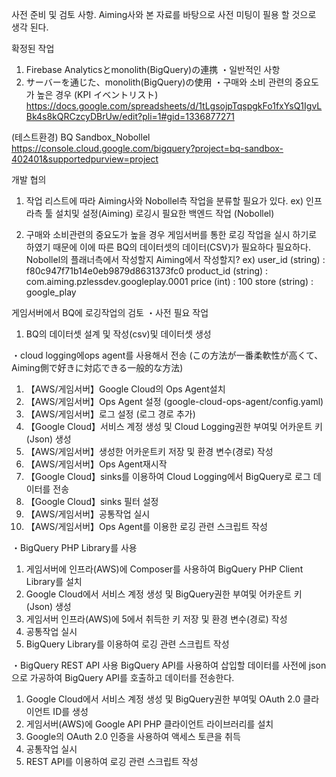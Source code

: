사전 준비 및 검토 사항.
Aiming사와 본 자료를 바탕으로 사전 미팅이 필용 할 것으로 생각 된다.

확정된 작업
1. Firebase Analyticsとmonolith(BigQuery)の連携
・일반적인 사항
3. サーバーを通じた、monolith(BigQuery)の使用
・구매와 소비 관련의 중요도가 높은 경우
(KPI イベントリスト)
https://docs.google.com/spreadsheets/d/1tLgsojpTqspgkFo1fxYsQ1IgvLBk4s8kQRCzcyDBrUw/edit?pli=1#gid=1336877271

(테스트환경)
BQ Sandbox_Nobollel
https://console.cloud.google.com/bigquery?project=bq-sandbox-402401&supportedpurview=project


개발 협의
1. 작업 리스트에 따라 Aiming사와 Nobollel측 작업을 분류할 필요가 있다.
	ex) 인프라측 툴 설치및 설정(Aiming)
	   로깅시 필요한 백엔드 작업 (Nobollel)

3. 구매와 소비관련의 중요도가 높을 경우 게임서버를 통한 로깅 작업을 실시 하기로 하였기 때문에
이에 따른 BQ의 데이터셋의 데이터(CSV)가 필요하다 필요하다.
Nobollel의 플래너측에서 작성할지 Aiming에서 작성할지?
ex) 
user_id (string) : f80c947f71b14e0eb9879d8631373fc0
product_id (string) : com.aiming.pzlessdev.googleplay.0001
price (int) : 100 
store (string) : google_play


게임서버에서 BQ에 로깅작업의 검토
・사전 필요 작업
1. BQ의 데이터셋 설계 및 작성(csv)및 데이터셋 생성

・cloud logging에ops agent를 사용해서 전송
(この方法が一番柔軟性が高くて、Aiming側で好きに対応できる一般的な方法)
1.   【AWS/게임서버】Google Cloud의 Ops Agent설치
2.   【AWS/게임서버】Ops Agent 설정 (google-cloud-ops-agent/config.yaml)
3.   【AWS/게임서버】로그 설정 (로그 경로 추가)
4.   【Google Cloud】서비스 계정 생성 및 Cloud Logging권한 부여및 어카운트 키(Json) 생성
5.   【AWS/게임서버】생성한 어카운트키 저장 및 환경 변수(경로) 작성
6.   【AWS/게임서버】Ops Agent재시작
7.   【Google Cloud】sinks를 이용하여 Cloud Logging에서 BigQuery로 로그 데이터를 전송
8.   【Google Cloud】sinks 필터 설정
9.   【AWS/게임서버】공통작업 실시
10. 【AWS/게임서버】Ops Agent를 이용한 로깅 관련 스크립트 작성

・BigQuery PHP Library를 사용
1. 게임서버에 인프라(AWS)에 Composer를 사용하여 BigQuery PHP Client Library를 설치
2. Google Cloud에서 서비스 계정 생성 및 BigQuery권한 부여및 어카운트 키(Json) 생성
3. 게임서버 인프라(AWS)에 5에서 취득한 키 저장 및 환경 변수(경로) 작성
4. 공통작업 실시
5. BigQuery Library를 이용하여 로깅 관련 스크립트 작성

・BigQuery REST API 사용
BigQuery API를 사용하여 삽입할 데이터를 사전에 json으로 가공하여 BigQuery API를 호출하고 데이터를 전송한다.
1. Google Cloud에서 서비스 계정 생성 및 BigQuery권한 부여및 OAuth 2.0 클라이언트 ID를 생성
2. 게임서버(AWS)에 Google API PHP 클라이언트 라이브러리를 설치
3. Google의 OAuth 2.0 인증을 사용하여 액세스 토큰을 취득
4. 공통작업 실시
5. REST API를 이용하여 로깅 관련 스크립트 작성

